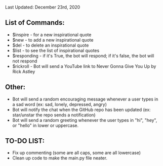 Last Updated: December 23rd, 2020

## List of Commands:
* $inspire - for a new inspirational quote
* $new - to add a new inspirational quote
* $del - to delete an inspirational quote
* $list - to see the list of inspirational quotes
* $responding - if it's True, the bot will respond; if it's false, the bot will not respond
* $rickroll - Bot will send a YouTube link to Never Gonna Give You Up by Rick Astley

## Other:
* Bot will send a random encouraging message whenever a user types in a sad word (ex: sad, lonely, depressed, angry)
* Bot will notify the chat when the GitHub repo has been updated (ex: star/unstar the repo sends a notification)
* Bot will send a random greeting whenever the user types in "hi", "hey", or "hello" in lower or uppercase.

## TO-DO LIST:
* Fix up commenting (some are all caps, some are all lowercase)
* Clean up code to make the main.py file neater.
